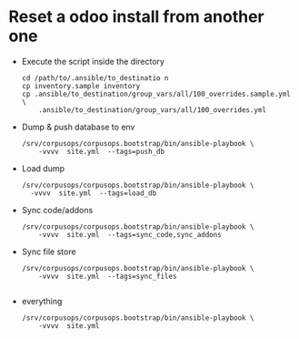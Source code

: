 # Reset a odoo install from another one

- Execute the script inside the directory

	```
	cd /path/to/.ansible/to_destinatio n
	cp inventory.sample inventory
	cp .ansible/to_destination/group_vars/all/100_overrides.sample.yml \
		.ansible/to_destination/group_vars/all/100_overrides.yml
	```

- Dump & push database to env

	```
	/srv/corpusops/corpusops.bootstrap/bin/ansible-playbook \
		-vvvv  site.yml  --tags=push_db
	```

- Load dump

	```
	/srv/corpusops/corpusops.bootstrap/bin/ansible-playbook \
      -vvvv  site.yml  --tags=load_db

- Sync code/addons

	```
	/srv/corpusops/corpusops.bootstrap/bin/ansible-playbook \
		-vvvv  site.yml  --tags=sync_code,sync_addons
    ```

- Sync file store

	```
	/srv/corpusops/corpusops.bootstrap/bin/ansible-playbook \
		-vvvv  site.yml  --tags=sync_files
	```
    ```

- everything

	```
	/srv/corpusops/corpusops.bootstrap/bin/ansible-playbook \
		-vvvv  site.yml
	```
